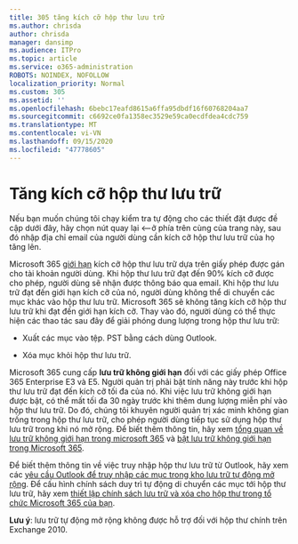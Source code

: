 ```yaml
---
title: 305 tăng kích cỡ hộp thư lưu trữ
ms.author: chrisda
author: chrisda
manager: dansimp
ms.audience: ITPro
ms.topic: article
ms.service: o365-administration
ROBOTS: NOINDEX, NOFOLLOW
localization_priority: Normal
ms.custom: 305
ms.assetid: ''
ms.openlocfilehash: 6bebc17eafd8615a6ffa95dbdf16f60768204aa7
ms.sourcegitcommit: c6692ce0fa1358ec3529e59ca0ecdfdea4cdc759
ms.translationtype: MT
ms.contentlocale: vi-VN
ms.lasthandoff: 09/15/2020
ms.locfileid: "47778605"
---
```

# <a name="increase-the-archive-mailbox-size"></a>Tăng kích cỡ hộp thư lưu trữ


Nếu bạn muốn chúng tôi chạy kiểm tra tự động cho các thiết đặt được đề cập dưới đây, hãy chọn nút quay lại <--ở phía trên cùng của trang này, sau đó nhập địa chỉ email của người dùng cần kích cỡ hộp thư lưu trữ của họ tăng lên.

Microsoft 365 [giới hạn](https://docs.microsoft.com/office365/servicedescriptions/exchange-online-service-description/exchange-online-limits#mailbox-storage-limits) kích cỡ hộp thư lưu trữ dựa trên giấy phép được gán cho tài khoản người dùng. Khi hộp thư lưu trữ đạt đến 90% kích cỡ được cho phép, người dùng sẽ nhận được thông báo qua email. Khi hộp thư lưu trữ đạt đến giới hạn kích cỡ của nó, người dùng không thể di chuyển các mục khác vào hộp thư lưu trữ. Microsoft 365 sẽ không tăng kích cỡ hộp thư lưu trữ khi đạt đến giới hạn kích cỡ. Thay vào đó, người dùng có thể thực hiện các thao tác sau đây để giải phóng dung lượng trong hộp thư lưu trữ:

- Xuất các mục vào tệp. PST bằng cách dùng Outlook.

- Xóa mục khỏi hộp thư lưu trữ.

Microsoft 365 cung cấp **lưu trữ không giới hạn** đối với các giấy phép Office 365 Enterprise E3 và E5. Người quản trị phải bật tính năng này trước khi hộp thư lưu trữ đạt đến kích cỡ tối đa của nó. Khi việc lưu trữ không giới hạn được bật, có thể mất tối đa 30 ngày trước khi thêm dung lượng miễn phí vào hộp thư lưu trữ. Do đó, chúng tôi khuyên người quản trị xác minh không gian trống trong hộp thư lưu trữ, cho phép người dùng tiếp tục sử dụng hộp thư lưu trữ trong khi nó mở rộng. Để biết thêm thông tin, hãy xem [tổng quan về lưu trữ không giới hạn trong microsoft 365](https://docs.microsoft.com/microsoft-365/compliance/unlimited-archiving) và [bật lưu trữ không giới hạn trong Microsoft 365](https://docs.microsoft.com/microsoft-365/compliance/enable-unlimited-archiving).

Để biết thêm thông tin về việc truy nhập hộp thư lưu trữ từ Outlook, hãy xem các [yêu cầu Outlook để truy nhập các mục trong kho lưu trữ tự động mở rộng](https://docs.microsoft.com/microsoft-365/compliance/unlimited-archiving#outlook-requirements-for-accessing-items-in-an-auto-expanded-archive). Để cấu hình chính sách duy trì tự động di chuyển các mục tới hộp thư lưu trữ, hãy xem [thiết lập chính sách lưu trữ và xóa cho hộp thư trong tổ chức Microsoft 365 của bạn](https://docs.microsoft.com/microsoft-365/compliance/set-up-an-archive-and-deletion-policy-for-mailboxes).

**Lưu ý**: lưu trữ tự động mở rộng không được hỗ trợ đối với hộp thư chính trên Exchange 2010.
